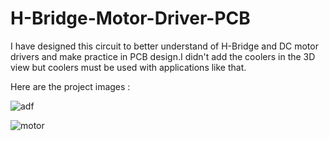 # H-Bridge-Motor-Driver-PCB
I have designed  this circuit to better understand of H-Bridge and DC motor drivers and make practice in PCB design.I didn't add the coolers in the 3D view but coolers must be used
with applications like that.

Here are the project images :

![adf](https://user-images.githubusercontent.com/59617257/110696080-ad590980-81fb-11eb-82be-aa2a47b8aed4.PNG)

![motor](https://user-images.githubusercontent.com/59617257/110696078-acc07300-81fb-11eb-9048-a6101b07465e.PNG)




